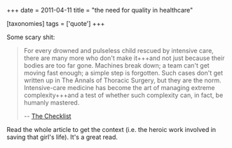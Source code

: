 +++
date = 2011-04-11
title = "the need for quality in healthcare"

[taxonomies]
tags = ['quote']
+++

Some scary shit:

> For every drowned and pulseless child rescued by intensive care, there
> are many more who don't make it+++and not just because their bodies
> are too far gone. Machines break down; a team can't get moving fast
> enough; a simple step is forgotten. Such cases don't get written up
> in The Annals of Thoracic Surgery, but they are the norm.
> Intensive-care medicine has become the art of managing extreme
> complexity+++and a test of whether such complexity can, in fact, be
> humanly mastered.
>
> -- [The Checklist]

Read the whole article to get the context (i.e. the heroic work involved
in saving that girl's life). It's a great read.

  [The Checklist]: http://www.newyorker.com/reporting/2007/12/10/071210fa_fact_gawande?currentPage=all
